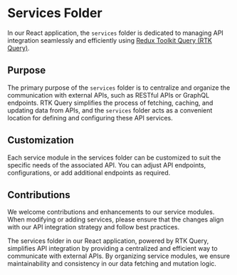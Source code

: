 # Services Folder

In our React application, the `services` folder is dedicated to managing API integration seamlessly and efficiently using [Redux Toolkit Query (RTK Query)](https://redux-toolkit.js.org/rtk-query/overview).

## Purpose

The primary purpose of the `services` folder is to centralize and organize the communication with external APIs, such as RESTful APIs or GraphQL endpoints. RTK Query simplifies the process of fetching, caching, and updating data from APIs, and the `services` folder acts as a convenient location for defining and configuring these API services.

## Customization

Each service module in the services folder can be customized to suit the specific needs of the associated API. You can adjust API endpoints, configurations, or add additional endpoints as required.

## Contributions

We welcome contributions and enhancements to our service modules. When modifying or adding services, please ensure that the changes align with our API integration strategy and follow best practices.

The services folder in our React application, powered by RTK Query, simplifies API integration by providing a centralized and efficient way to communicate with external APIs. By organizing service modules, we ensure maintainability and consistency in our data fetching and mutation logic.
